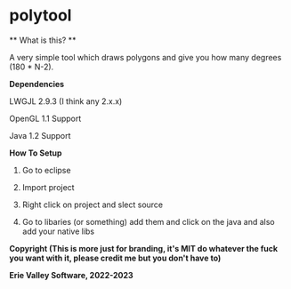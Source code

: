 # polytool

** What is this? **

A very simple tool which draws polygons and give you how many degrees (180 * N-2).

**Dependencies**

LWGJL 2.9.3 (I think any 2.x.x)

OpenGL 1.1 Support

Java 1.2 Support

**How To Setup**

1. Go to eclipse

2. Import project

3. Right click on project and slect source

4. Go to libaries (or something) add them and click on the java and also add your native libs


**Copyright (This is more just for branding, it's MIT do whatever the fuck you want with it, please credit me but you don't have to)**
 
**Erie Valley Software, 2022-2023**
